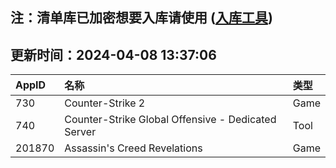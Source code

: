 ## 注：清单库已加密想要入库请使用 ([入库工具](https://github.com/BlankTMing/ManifestAutoUpdate/releases))

## 更新时间：2024-04-08 13:37:06
| AppID | 名称 | 类型  |
| :-------------------- | :----------------------------- | :----------- |
| 730 | Counter-Strike 2| Game |
| 740 | Counter-Strike Global Offensive - Dedicated Server| Tool |
| 201870 | Assassin's Creed Revelations| Game |
